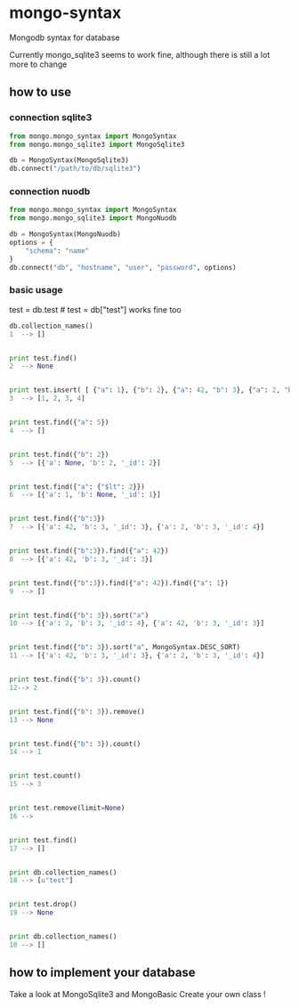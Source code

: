 mongo-syntax
============

Mongodb syntax for database

Currently mongo_sqlite3 seems to work fine, although there is still a lot more to change

how to use
----------

### connection sqlite3

```python
from mongo.mongo_syntax import MongoSyntax
from mongo.mongo_sqlite3 import MongoSqlite3

db = MongoSyntax(MongoSqlite3)
db.connect("/path/to/db/sqlite3")
```

### connection nuodb

```python
from mongo.mongo_syntax import MongoSyntax
from mongo.mongo_sqlite3 import MongoNuodb

db = MongoSyntax(MongoNuodb)
options = {
    "schema": "name"
}
db.connect("db", "hostname", "user", "password", options)
```

### basic usage

test = db.test # test = db["test"] works fine too

```python
db.collection_names()
1  --> []


print test.find()
2  --> None


print test.insert( [ {"a": 1}, {"b": 2}, {"a": 42, "b": 3}, {"a": 2, "b": 3}  ] )
3  --> [1, 2, 3, 4]


print test.find({"a": 5})
4  --> []


print test.find({"b": 2})
5  --> [{'a': None, 'b': 2, '_id': 2}]


print test.find({"a": {"$lt": 2}})
6  --> [{'a': 1, 'b': None, '_id': 1}]


print test.find({"b":3})
7  --> [{'a': 42, 'b': 3, '_id': 3}, {'a': 2, 'b': 3, '_id': 4}]


print test.find({"b":3}).find({"a": 42})
8  --> [{'a': 42, 'b': 3, '_id': 3}]


print test.find({"b":3}).find({"a": 42}).find({"a": 1})
9  --> []


print test.find({"b": 3}).sort("a")
10 --> [{'a': 2, 'b': 3, '_id': 4}, {'a': 42, 'b': 3, '_id': 3}]


print test.find({"b": 3}).sort("a", MongoSyntax.DESC_SORT)
11 --> [{'a': 42, 'b': 3, '_id': 3}, {'a': 2, 'b': 3, '_id': 4}]


print test.find({"b": 3}).count()
12--> 2


print test.find({"b": 3}).remove()
13 --> None


print test.find({"b": 3}).count()
14 --> 1


print test.count()
15 --> 3


print test.remove(limit=None)
16 -->


print test.find()
17 --> []


print db.collection_names()
18 --> [u"test"]


print test.drop()
19 --> None


print db.collection_names()
10 --> []
```

how to implement your database
------------------------------

Take a look at MongoSqlite3 and MongoBasic
Create your own class !
